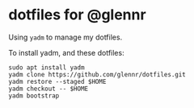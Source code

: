 # dotfiles for @glennr

Using `yadm` to manage my dotfiles. 

To install yadm, and these dotfiles:

```
sudo apt install yadm
yadm clone https://github.com/glennr/dotfiles.git
yadm restore --staged $HOME
yadm checkout -- $HOME
yadm bootstrap
```
